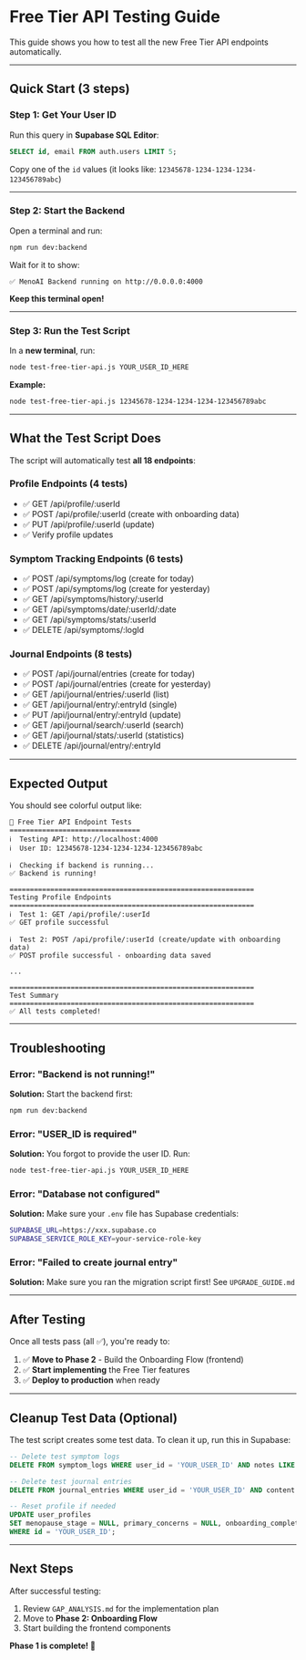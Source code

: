 # Free Tier API Testing Guide

This guide shows you how to test all the new Free Tier API endpoints automatically.

---

## Quick Start (3 steps)

### Step 1: Get Your User ID

Run this query in **Supabase SQL Editor**:

```sql
SELECT id, email FROM auth.users LIMIT 5;
```

Copy one of the `id` values (it looks like: `12345678-1234-1234-1234-123456789abc`)

---

### Step 2: Start the Backend

Open a terminal and run:

```bash
npm run dev:backend
```

Wait for it to show:
```
✅ MenoAI Backend running on http://0.0.0.0:4000
```

**Keep this terminal open!**

---

### Step 3: Run the Test Script

In a **new terminal**, run:

```bash
node test-free-tier-api.js YOUR_USER_ID_HERE
```

**Example:**
```bash
node test-free-tier-api.js 12345678-1234-1234-1234-123456789abc
```

---

## What the Test Script Does

The script will automatically test **all 18 endpoints**:

### Profile Endpoints (4 tests)
- ✅ GET /api/profile/:userId
- ✅ POST /api/profile/:userId (create with onboarding data)
- ✅ PUT /api/profile/:userId (update)
- ✅ Verify profile updates

### Symptom Tracking Endpoints (6 tests)
- ✅ POST /api/symptoms/log (create for today)
- ✅ POST /api/symptoms/log (create for yesterday)
- ✅ GET /api/symptoms/history/:userId
- ✅ GET /api/symptoms/date/:userId/:date
- ✅ GET /api/symptoms/stats/:userId
- ✅ DELETE /api/symptoms/:logId

### Journal Endpoints (8 tests)
- ✅ POST /api/journal/entries (create for today)
- ✅ POST /api/journal/entries (create for yesterday)
- ✅ GET /api/journal/entries/:userId (list)
- ✅ GET /api/journal/entry/:entryId (single)
- ✅ PUT /api/journal/entry/:entryId (update)
- ✅ GET /api/journal/search/:userId (search)
- ✅ GET /api/journal/stats/:userId (statistics)
- ✅ DELETE /api/journal/entry/:entryId

---

## Expected Output

You should see colorful output like:

```
🧪 Free Tier API Endpoint Tests
================================
ℹ️  Testing API: http://localhost:4000
ℹ️  User ID: 12345678-1234-1234-1234-123456789abc

ℹ️  Checking if backend is running...
✅ Backend is running!

============================================================
Testing Profile Endpoints
============================================================
ℹ️  Test 1: GET /api/profile/:userId
✅ GET profile successful

ℹ️  Test 2: POST /api/profile/:userId (create/update with onboarding data)
✅ POST profile successful - onboarding data saved

...

============================================================
Test Summary
============================================================
✅ All tests completed!
```

---

## Troubleshooting

### Error: "Backend is not running!"

**Solution:** Start the backend first:
```bash
npm run dev:backend
```

### Error: "USER_ID is required"

**Solution:** You forgot to provide the user ID. Run:
```bash
node test-free-tier-api.js YOUR_USER_ID_HERE
```

### Error: "Database not configured"

**Solution:** Make sure your `.env` file has Supabase credentials:
```bash
SUPABASE_URL=https://xxx.supabase.co
SUPABASE_SERVICE_ROLE_KEY=your-service-role-key
```

### Error: "Failed to create journal entry"

**Solution:** Make sure you ran the migration script first! See `UPGRADE_GUIDE.md`

---

## After Testing

Once all tests pass (all ✅), you're ready to:

1. ✅ **Move to Phase 2** - Build the Onboarding Flow (frontend)
2. ✅ **Start implementing** the Free Tier features
3. ✅ **Deploy to production** when ready

---

## Cleanup Test Data (Optional)

The test script creates some test data. To clean it up, run this in Supabase:

```sql
-- Delete test symptom logs
DELETE FROM symptom_logs WHERE user_id = 'YOUR_USER_ID' AND notes LIKE '%Test%';

-- Delete test journal entries
DELETE FROM journal_entries WHERE user_id = 'YOUR_USER_ID' AND content LIKE '%test%';

-- Reset profile if needed
UPDATE user_profiles
SET menopause_stage = NULL, primary_concerns = NULL, onboarding_completed = FALSE
WHERE id = 'YOUR_USER_ID';
```

---

## Next Steps

After successful testing:

1. Review `GAP_ANALYSIS.md` for the implementation plan
2. Move to **Phase 2: Onboarding Flow**
3. Start building the frontend components

**Phase 1 is complete! 🎉**
